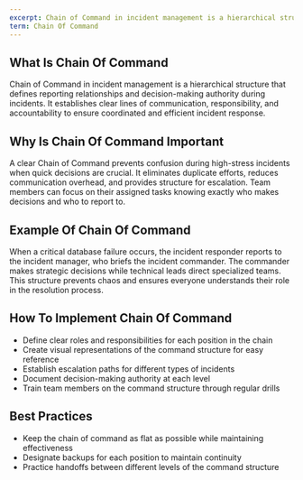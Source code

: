 ```yaml
---
excerpt: Chain of Command in incident management is a hierarchical structure that defines reporting relationships and decision-making authority during incidents.
term: Chain Of Command
---
```

## What Is Chain Of Command

Chain of Command in incident management is a hierarchical structure that defines reporting relationships and decision-making authority during incidents. It establishes clear lines of communication, responsibility, and accountability to ensure coordinated and efficient incident response.

## Why Is Chain Of Command Important

A clear Chain of Command prevents confusion during high-stress incidents when quick decisions are crucial. It eliminates duplicate efforts, reduces communication overhead, and provides structure for escalation. Team members can focus on their assigned tasks knowing exactly who makes decisions and who to report to.

## Example Of Chain Of Command

When a critical database failure occurs, the incident responder reports to the incident manager, who briefs the incident commander. The commander makes strategic decisions while technical leads direct specialized teams. This structure prevents chaos and ensures everyone understands their role in the resolution process.

## How To Implement Chain Of Command

- Define clear roles and responsibilities for each position in the chain
- Create visual representations of the command structure for easy reference
- Establish escalation paths for different types of incidents
- Document decision-making authority at each level
- Train team members on the command structure through regular drills

## Best Practices

- Keep the chain of command as flat as possible while maintaining effectiveness
- Designate backups for each position to maintain continuity
- Practice handoffs between different levels of the command structure